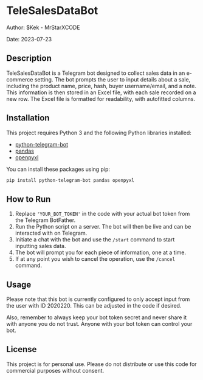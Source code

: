 
# TeleSalesDataBot

Author: $Kek - MrStarXCODE

Date: 2023-07-23

## Description

TeleSalesDataBot is a Telegram bot designed to collect sales data in an e-commerce setting. The bot prompts the user to input details about a sale, including the product name, price, hash, buyer username/email, and a note. This information is then stored in an Excel file, with each sale recorded on a new row. The Excel file is formatted for readability, with autofitted columns.

## Installation

This project requires Python 3 and the following Python libraries installed:

- [python-telegram-bot](https://python-telegram-bot.org/)
- [pandas](https://pandas.pydata.org/)
- [openpyxl](https://openpyxl.readthedocs.io/en/stable/)

You can install these packages using pip:

```bash
pip install python-telegram-bot pandas openpyxl
```

## How to Run

1. Replace `'YOUR_BOT_TOKEN'` in the code with your actual bot token from the Telegram BotFather.
2. Run the Python script on a server. The bot will then be live and can be interacted with on Telegram.
3. Initiate a chat with the bot and use the `/start` command to start inputting sales data.
4. The bot will prompt you for each piece of information, one at a time.
5. If at any point you wish to cancel the operation, use the `/cancel` command.

## Usage

Please note that this bot is currently configured to only accept input from the user with ID 2020220. This can be adjusted in the code if desired.

Also, remember to always keep your bot token secret and never share it with anyone you do not trust. Anyone with your bot token can control your bot.

## License

This project is for personal use. Please do not distribute or use this code for commercial purposes without consent.

